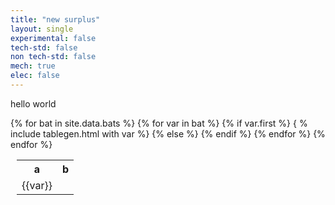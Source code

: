 ```yaml
---
title: "new surplus"
layout: single
experimental: false
tech-std: false
non tech-std: false
mech: true
elec: false
---
```


hello world  

<table style = "margin-left:10px">
  <tr>
    <th> a </th>
    <th> b </th>
  </tr>
  {% for bat in site.data.bats %}
  <tr>
    {% for var in bat %} 
      {% if var.first %}
          { % include tablegen.html with var %}
      {% else %}
          <td> {{var}} </td>
      {% endif %}
   {% endfor %}   
  </tr>
  {% endfor %}
</table>
